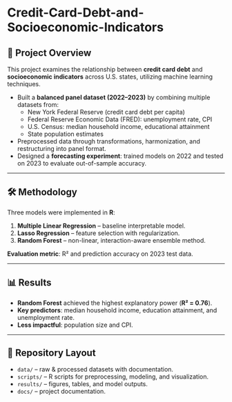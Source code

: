 # Credit-Card-Debt-and-Socioeconomic-Indicators
## 📌 Project Overview
This project examines the relationship between **credit card debt** and **socioeconomic indicators** across U.S. states, utilizing machine learning techniques.  

- Built a **balanced panel dataset (2022–2023)** by combining multiple datasets from:  
  - New York Federal Reserve (credit card debt per capita)  
  - Federal Reserve Economic Data (FRED): unemployment rate, CPI  
  - U.S. Census: median household income, educational attainment  
  - State population estimates  
- Preprocessed data through transformations, harmonization, and restructuring into panel format.  
- Designed a **forecasting experiment**: trained models on 2022 and tested on 2023 to evaluate out-of-sample accuracy.  

---

## 🛠️ Methodology
Three models were implemented in **R**:  

1. **Multiple Linear Regression** – baseline interpretable model.  
2. **Lasso Regression** – feature selection with regularization.  
3. **Random Forest** – non-linear, interaction-aware ensemble method.  

**Evaluation metric**: R² and prediction accuracy on 2023 test data.  

---

## 📊 Results
- **Random Forest** achieved the highest explanatory power (**R² = 0.76**).  
- **Key predictors**: median household income, education attainment, and unemployment rate.  
- **Less impactful**: population size and CPI.
  
---

## 📂 Repository Layout
- `data/` – raw & processed datasets with documentation.  
- `scripts/` – R scripts for preprocessing, modeling, and visualization.  
- `results/` – figures, tables, and model outputs.  
- `docs/` – project documentation.

  
